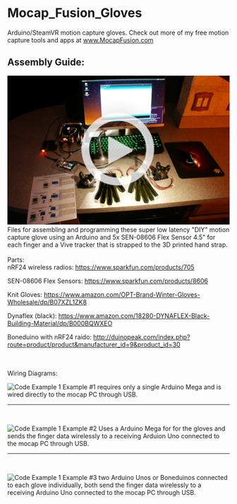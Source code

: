 # Mocap_Fusion_Gloves
Arduino/SteamVR motion capture gloves. Check out more of my free motion capture tools and apps at www.MocapFusion.com
<br>
## Assembly Guide:
[![Youtube Tutorial](https://raw.githubusercontent.com/guiglass/LUXOR/gh-pages/img/fusion_gloves/fusion_gloves_thumb.png)](https://www.youtube.com/watch?v=PCBvUHJH8Gw)
<br>
Files for assembling and programming these super low latency "DIY" motion capture glove using an Arduino and 5x SEN-08606 Flex Sensor 4.5" for each finger and a Vive tracker that is strapped to the 3D printed hand strap.
<br>
<br>
Parts:
<br>
nRF24 wireless radios: https://www.sparkfun.com/products/705

SEN-08606 Flex Sensors: https://www.sparkfun.com/products/8606

Knit Gloves: https://www.amazon.com/OPT-Brand-Winter-Gloves-Wholesale/dp/B07XZL1ZK8

Dynaflex (black): https://www.amazon.com/18280-DYNAFLEX-Black-Building-Material/dp/B000BQWXEO

Boneduino with nRF24 raido: http://duinopeak.com/index.php?route=product/product&manufacturer_id=9&product_id=30

<br>
<br>
Wiring Diagrams:
<br>

![Code Example 1](https://github.com/guiglass/Mocap_Fusion_Gloves/blob/main/Code%20Example%201/connection_guide_template_1.png)
Example #1 requires only a single Arduino Mega and is wired directly to the mocap PC through USB.

***
<br>

![Code Example 1](https://github.com/guiglass/Mocap_Fusion_Gloves/blob/main/Code%20Example%202/connection_guide_template_2.png)
Example #2 Uses a Arduino Mega for for the gloves and sends the finger data wirelessly to a receiving Arduion Uno connected to the mocap PC through USB.

***
<br>

![Code Example 1](https://github.com/guiglass/Mocap_Fusion_Gloves/blob/main/Code%20Example%203/connection_guide_template_3.png)
Example #3 two Arduino Unos or Boneduinos connected to each glove individually, both send the finger data wirelessly to a receiving Arduino Uno connected to the mocap PC through USB.


